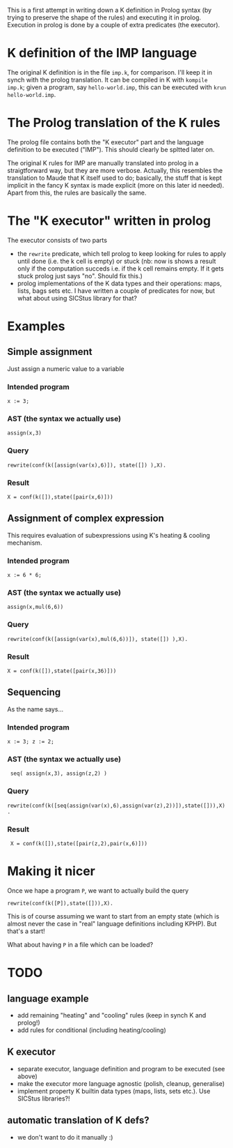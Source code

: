 This is a first attempt in writing down a K definition in Prolog syntax (by trying to preserve the shape of the rules) 
and executing it in prolog. Execution in prolog is done by a couple of extra predicates (the executor).

# K definition of the IMP language

The original K definition is in the file `imp.k`, for comparison. I'll keep it in synch with the prolog translation.
It can be compiled in K with `kompile imp.k`; given a program, say `hello-world.imp`, this can be executed with `krun hello-world.imp`.

# The Prolog translation of the K rules

The prolog file contains both the "K executor" part and the language definition to be executed ("IMP"). This should clearly be spltted later on. 

The original K rules for IMP are manually translated into prolog in a straigtforward way, but they are more verbose. 
Actually, this resembles the translation to Maude that K itself used to do; basically, the stuff that is kept implicit in the fancy K syntax is made explicit (more on this later id needed).
Apart from this, the rules are basically the same.

# The "K executor" written in prolog

The executor consists of two parts 
* the `rewrite` predicate, which tell prolog to keep looking for rules to apply until done (i.e. the k cell is empty) or stuck (nb: now is shows a result only if the computation succeds i.e. if the k cell remains empty. If it gets stuck prolog just says "no". Should fix this.) 
* prolog implementations of the K data types and their operations: maps, lists, bags sets etc. I have written a couple of predicates for now, but what about using SICStus library for that?

# Examples

## Simple assignment

Just assign a numeric value to a variable

### Intended program

`x := 3;`

### AST (the syntax we actually use)

`assign(x,3)`

### Query

`rewrite(conf(k([assign(var(x),6)]), state([]) ),X).`

### Result

`X = conf(k([]),state([pair(x,6)]))`

## Assignment of complex expression

This requires evaluation of subexpressions using K's heating & cooling mechanism. 

### Intended program

`x := 6 * 6;`

### AST (the syntax we actually use)

`assign(x,mul(6,6))`

### Query

`rewrite(conf(k([assign(var(x),mul(6,6))]), state([]) ),X).`

### Result

`X = conf(k([]),state([pair(x,36)]))`

## Sequencing

As the name says...

### Intended program

`x := 3;
 z := 2;`

### AST (the syntax we actually use)

` seq(
          assign(x,3),
          assign(z,2)
        )`

### Query

`rewrite(conf(k([seq(assign(var(x),6),assign(var(z),2))]),state([])),X).`

### Result

` X = conf(k([]),state([pair(z,2),pair(x,6)]))`

# Making it nicer

Once we hape a program `P`, we want to actually build the query 

`rewrite(conf(k([P]),state([])),X).`

This is of course assuming we want to start from an empty state (which is almost never the case in "real" language definitions including KPHP). But that's a start! 

What about having `P` in a file which can be loaded? 

# TODO
## language example
* add remaining "heating" and "cooling" rules (keep in synch K and prolog!) 
* add rules for conditional (including heating/cooling)

## K executor
* separate executor, language definition and program to be executed (see above)
* make the executor more language agnostic (polish, cleanup, generalise) 
* implement property K builtin data types (maps, lists, sets etc.). Use SICStus libraries?!

## automatic translation of K defs?
* we don't want to do it manually :) 
